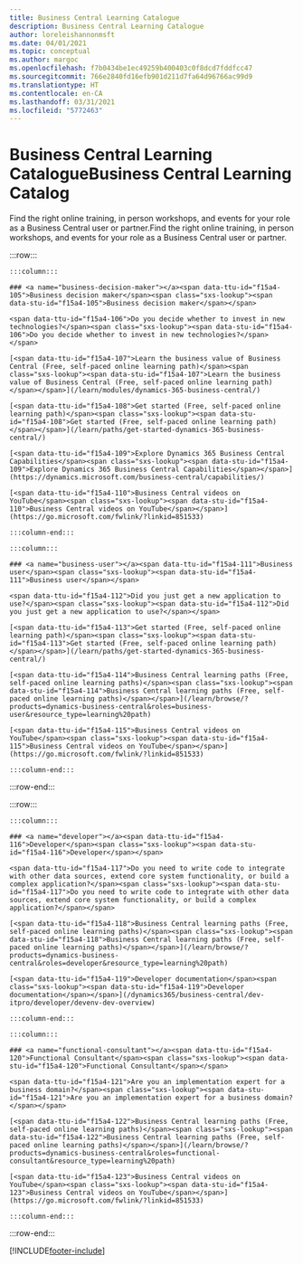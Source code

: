 ```yaml
---
title: Business Central Learning Catalogue
description: Business Central Learning Catalogue
author: loreleishannonmsft
ms.date: 04/01/2021
ms.topic: conceptual
ms.author: margoc
ms.openlocfilehash: f7b0434be1ec49259b400403c0f8dcd7fddfcc47
ms.sourcegitcommit: 766e2840fd16efb901d211d7fa64d96766ac99d9
ms.translationtype: HT
ms.contentlocale: en-CA
ms.lasthandoff: 03/31/2021
ms.locfileid: "5772463"
---
```

# <a name="business-central-learning-catalog"></a><span data-ttu-id="f15a4-103">Business Central Learning Catalogue</span><span class="sxs-lookup"><span data-stu-id="f15a4-103">Business Central Learning Catalog</span></span>

<span data-ttu-id="f15a4-104">Find the right online training, in person workshops, and events for your role as a Business Central user or partner.</span><span class="sxs-lookup"><span data-stu-id="f15a4-104">Find the right online training, in person workshops, and events for your role as a Business Central user or partner.</span></span>

:::row:::

    :::column:::

    ### <a name="business-decision-maker"></a><span data-ttu-id="f15a4-105">Business decision maker</span><span class="sxs-lookup"><span data-stu-id="f15a4-105">Business decision maker</span></span>

    <span data-ttu-id="f15a4-106">Do you decide whether to invest in new technologies?</span><span class="sxs-lookup"><span data-stu-id="f15a4-106">Do you decide whether to invest in new technologies?</span></span> 

    [<span data-ttu-id="f15a4-107">Learn the business value of Business Central (Free, self-paced online learning path)</span><span class="sxs-lookup"><span data-stu-id="f15a4-107">Learn the business value of Business Central (Free, self-paced online learning path)</span></span>](/learn/modules/dynamics-365-business-central/)

    [<span data-ttu-id="f15a4-108">Get started (Free, self-paced online learning path)</span><span class="sxs-lookup"><span data-stu-id="f15a4-108">Get started (Free, self-paced online learning path)</span></span>](/learn/paths/get-started-dynamics-365-business-central/)

    [<span data-ttu-id="f15a4-109">Explore Dynamics 365 Business Central Capabilities</span><span class="sxs-lookup"><span data-stu-id="f15a4-109">Explore Dynamics 365 Business Central Capabilities</span></span>](https://dynamics.microsoft.com/business-central/capabilities/)

    [<span data-ttu-id="f15a4-110">Business Central videos on YouTube</span><span class="sxs-lookup"><span data-stu-id="f15a4-110">Business Central videos on YouTube</span></span>](https://go.microsoft.com/fwlink/?linkid=851533)

    :::column-end:::

    :::column:::

    ### <a name="business-user"></a><span data-ttu-id="f15a4-111">Business user</span><span class="sxs-lookup"><span data-stu-id="f15a4-111">Business user</span></span>

    <span data-ttu-id="f15a4-112">Did you just get a new application to use?</span><span class="sxs-lookup"><span data-stu-id="f15a4-112">Did you just get a new application to use?</span></span> 

    [<span data-ttu-id="f15a4-113">Get started (Free, self-paced online learning path)</span><span class="sxs-lookup"><span data-stu-id="f15a4-113">Get started (Free, self-paced online learning path)</span></span>](/learn/paths/get-started-dynamics-365-business-central/)

    [<span data-ttu-id="f15a4-114">Business Central learning paths (Free, self-paced online learning paths)</span><span class="sxs-lookup"><span data-stu-id="f15a4-114">Business Central learning paths (Free, self-paced online learning paths)</span></span>](/learn/browse/?products=dynamics-business-central&roles=business-user&resource_type=learning%20path)

    [<span data-ttu-id="f15a4-115">Business Central videos on YouTube</span><span class="sxs-lookup"><span data-stu-id="f15a4-115">Business Central videos on YouTube</span></span>](https://go.microsoft.com/fwlink/?linkid=851533)

    :::column-end:::

:::row-end:::

:::row:::

    :::column:::

    ### <a name="developer"></a><span data-ttu-id="f15a4-116">Developer</span><span class="sxs-lookup"><span data-stu-id="f15a4-116">Developer</span></span>

    <span data-ttu-id="f15a4-117">Do you need to write code to integrate with other data sources, extend core system functionality, or build a complex application?</span><span class="sxs-lookup"><span data-stu-id="f15a4-117">Do you need to write code to integrate with other data sources, extend core system functionality, or build a complex application?</span></span>

    [<span data-ttu-id="f15a4-118">Business Central learning paths (Free, self-paced online learning paths)</span><span class="sxs-lookup"><span data-stu-id="f15a4-118">Business Central learning paths (Free, self-paced online learning paths)</span></span>](/learn/browse/?products=dynamics-business-central&roles=developer&resource_type=learning%20path)

    [<span data-ttu-id="f15a4-119">Developer documentation</span><span class="sxs-lookup"><span data-stu-id="f15a4-119">Developer documentation</span></span>](/dynamics365/business-central/dev-itpro/developer/devenv-dev-overview)

    :::column-end:::

    :::column:::

    ### <a name="functional-consultant"></a><span data-ttu-id="f15a4-120">Functional Consultant</span><span class="sxs-lookup"><span data-stu-id="f15a4-120">Functional Consultant</span></span>
    
    <span data-ttu-id="f15a4-121">Are you an implementation expert for a business domain?</span><span class="sxs-lookup"><span data-stu-id="f15a4-121">Are you an implementation expert for a business domain?</span></span> 

    [<span data-ttu-id="f15a4-122">Business Central learning paths (Free, self-paced online learning paths)</span><span class="sxs-lookup"><span data-stu-id="f15a4-122">Business Central learning paths (Free, self-paced online learning paths)</span></span>](/learn/browse/?products=dynamics-business-central&roles=functional-consultant&resource_type=learning%20path)

    [<span data-ttu-id="f15a4-123">Business Central videos on YouTube</span><span class="sxs-lookup"><span data-stu-id="f15a4-123">Business Central videos on YouTube</span></span>](https://go.microsoft.com/fwlink/?linkid=851533)

    :::column-end:::

:::row-end:::


[!INCLUDE[footer-include](../includes/footer-banner.md)]